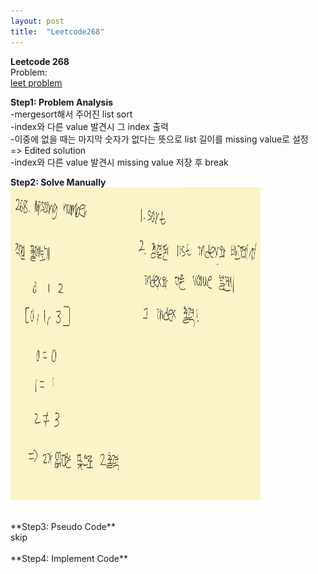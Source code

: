 ```yaml
---
layout: post
title:  "Leetcode268"
---
```


**Leetcode 268** <br/>
Problem: <br/>
[leet problem](https://leetcode.com/problems/missing-number/)

**Step1: Problem Analysis**<br/>
-mergesort해서 주어진 list sort<br/>
-index와 다른 value 발견시 그 index 출력<br/>
-이중에 없을 때는 마지막 숫자가 없다는 뜻으로 list 길이를 missing value로 설정<br/>
=> Edited solution <br/>
-index와 다른 value 발견시 missing value 저장 후 break <br/>

**Step2: Solve Manually**<br/>
<img src="/_images/Leet268_ms1.jpg" width="400" height="500">

<br/>
**Step3: Pseudo Code**<br/>
skip<br/>
<br/>
**Step4: Implement Code** <br/>
<script src="https://gist.github.com/growingpenguin/678287a296a6fb4df7cbdbe1d8756aa5.js"></script>

